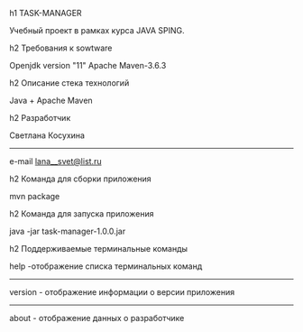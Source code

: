 h1 TASK-MANAGER

Учебный проект в рамках курса JAVA SPING.

h2 Требования к sowtware

  Openjdk version "11"
  Apache Maven-3.6.3

h2 Описание стека технологий

  Java + Apache Maven

h2 Разработчик

  Светлана Косухина
  ***
  e-mail <lana__svet@list.ru>  

h2 Команда для сборки приложения

  mvn package

h2 Команда для запуска приложения

  java -jar task-manager-1.0.0.jar

h2 Поддерживаемые терминальные команды

  help -отображение списка терминальных команд
  ***
  version - отображение информации о версии приложения
  ***
  about - отображение данных о разработчике







